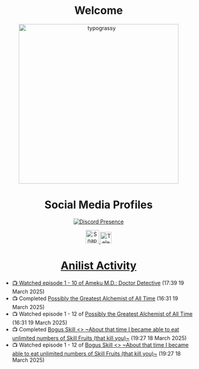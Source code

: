 <div align="center">

# Welcome
<a href="https://github.com/kawarimidoll/typograssy">
    <img alt="typograssy" src="https://typograssy.deno.dev/api?text=%E3%82%88%E3%81%86%E3%81%93%E3%81%9D%E3%81%BF%E3%81%AA%E3%81%95%E3%82%93%20-%20Sheby--&&l0=none&l1=82d9d0&l2=027353&l3=038c4c&l4=01402e&bg=none&frame=none&speed=100&comment=" width="421.99">
</a>

</div>

<div align="center">

# Social Media Profiles

[![Discord Presence](https://lanyard.cnrad.dev/api/612532963938271232)](https://discord.com/users/612532963938271232)


<a href="https://www.snapchat.com/add/a.sheby" title="Snapchat Profile">
    <img src="https://www.freepnglogos.com/uploads/snapchat-logo-png-0.png" width="35" alt="Snapchat Logo" />


<a href="https://t.me/ASheby" title="Telegram Profile">
    <img src="https://www.freepnglogos.com/uploads/telegram-logo-png-0.png" width="30" alt="Telegram Logo" />


</div>

<div align="center">

# Anilist Activity

</div>

<!-- ANILIST_ACTIVITY:start -->

-   📺 Watched episode 1 - 10 of [Ameku M.D.: Doctor Detective](https://anilist.co/anime/176642) (17:39 19 March 2025)
-   📺 Completed [Possibly the Greatest Alchemist of All Time](https://anilist.co/anime/177506) (16:31 19 March 2025)
-   📺 Watched episode 1 - 12 of [Possibly the Greatest Alchemist of All Time](https://anilist.co/anime/177506) (16:31 19 March 2025)
-   📺 Completed [Bogus Skill <<Fruitmaster>> ~About that time I became able to eat unlimited numbers of Skill Fruits (that kill you)~](https://anilist.co/anime/178100) (19:27 18 March 2025)
-   📺 Watched episode 1 - 12 of [Bogus Skill <<Fruitmaster>> ~About that time I became able to eat unlimited numbers of Skill Fruits (that kill you)~](https://anilist.co/anime/178100) (19:27 18 March 2025)

<!-- ANILIST_ACTIVITY:end -->
